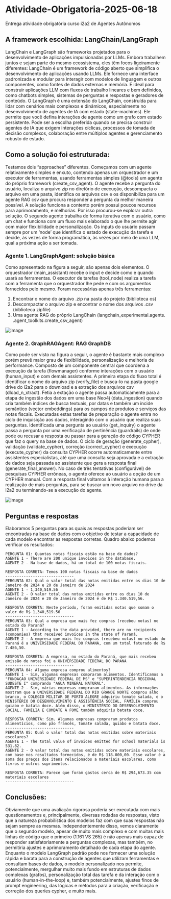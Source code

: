 # Atividade-Obrigatoria-2025-06-18
Entrega atividade obrigatória curso i2a2 de Agentes Autônomos

## A framework escolhida: LangChain/LangGraph
LangChain e LangGraph são frameworks projetados para o desenvolvimento de aplicações impulsionadas por LLMs. Embora trabalhem juntos e sejam parte do mesmo ecossistema, eles têm focos ligeiramente diferentes:
LangChain é um framework de código aberto que simplifica o desenvolvimento de aplicações usando LLMs. Ele fornece uma interface padronizada e modular para interagir com modelos de linguagem e outros componentes, como fontes de dados externas e memória. É ideal para construir aplicações LLM com fluxos de trabalho lineares e bem definidos, como chatbots simples, sistemas de perguntas e respostas e geradores de conteúdo.
O LangGraph é uma extensão do LangChain, construída para lidar com cenários mais complexos e dinâmicos, especialmente no desenvolvimento de agentes de IA com estado (state-machines). Ele permite que você defina interações de agente como um grafo com estado persistente. Pode ser a escolha preferida quando se precisa construir agentes de IA que exigem interações cíclicas, processos de tomada de decisão complexos, colaboração entre múltiplos agentes e gerenciamento robusto de estado. 

## Como a solução foi estruturada:
Testamos dois “approaches” diferentes. Começamos com um agente relativamente simples e enxuto, contendo apenas um orquestrador e um executor de ferramentas, usando ferramentas simples (@tools) um agente  do próprio framework (create_csv_agent). O agente recebe a pergunta do usuário, localiza o arquivo zip no diretório de execução, descompacta o arquivo em uma pasta, identifica os arquivos csv e os disponibiliza para um agente RAG csv que procura responder a pergunta da melhor maneira possível. A solução funciona a contento porém possui poucos recursos para aprimoramento, e melhorias. Por isso procurou-se explorar outra solução.
O segundo agente trabalha de forma iterativa com o usuário, como um chat e funciona com um fluxo mais elaborado o que lhe permite agir com maior flexibilidade e personalização. Os inputs do usuário passam sempre por um ‘node’ que identifica o estado de execução da tarefa e decide, às vezes de forma programática, às vezes por meio de uma LLM, qual a próxima ação a ser tomada.

### Agente 1. LangGraphAgent: solução básica
Como apresentado na figura a seguir, são apenas dois elementos. O orquestrador (main_assistant) recebe o input e decide como e quando usará as ferramentas. O executor de tarefas (tool_node) realiza a tarefa com a ferramenta que o orquestrador lhe pede e com os argumentos fornecidos pelo mesmo. 
Foram necessárias apenas três ferramentas:
1. Encontrar o nome do arquivo .zip na pasta do projeto (biblioteca os)
2. Descompactar o arquivo zip e encontrar o nome dos arquivos .csv (biblioteca zipfile)
3. Uma agente RAG do próprio LangChain (langchain_experimental.agents. .agent_toolkits.create_csv_agent)

![image](https://github.com/user-attachments/assets/0f5429f1-b844-4b37-8155-beeadecbf15a)

### Agente 2. GraphRAGAgent: RAG GraphDB
Como pode ser visto na figura a seguir, o agente é bastante mais complexo porém prevê maior grau de flexibilidade, personalização e melhoria de performance. Composto de um componente central que coordena a execução da tarefa (flowmanager) conforme interações com o usuário (human_input) e com demais assistentes. 
A primeira etapa do fluxo total é identificar o nome do arquivo zip (verify_file) e busca-lo na pasta google drive do i2a2 para o download e a extração dos arquivos csv (dload_n_xtract). Fetia a extação o agente passa automaticamente para a etapa de ingestão dos dados em uma base Neo4j (data_ingestion) quando cria também índices de busca textuais, por datas e também um incide semântico (vector embeddings) para os campos de produtos e serviços das notas fiscais.
Executadas estas tarefas de preparação o agente entra no ciclo de inquisição aos dados, interagindo com o usuário que realiza suas perguntas. Identificada uma pergunta ao usuário (get_inquiry) o agente passa a pergunta por uma verificação de pertinência (guardrails) de onde pode ou recusar a resposta ou passar para a geração do código CYPHER que faz o query na base de dados.
O ciclo de geração (generate_cypher), validação (validate_cypher), correção (correct_cypher) e execução (execute_cypher) da consulta CYPHER ocorre automaticamente entre assistentes especialistas, até que uma consulta seja aprovada e a extração de dados seja passada ao assistente que gera a resposta final (generate_final_answer).  No caso de três tentativas (configurável) de pesquisas CYPHER errôneas, o agente oferece ao usuário a opção de um CYPHER manual.
Com a resposta final voltamos à interação humana para a realização de mais perguntas, para se buscar um novo arquivo no drive da i2a2 ou terminando-se a execução do agente.

![image](https://github.com/user-attachments/assets/47e8da3b-0a3e-4032-bdfb-8472fb750f79)

## Perguntas e respostas
Elaboramos 5 perguntas para as quais as respostas poderiam ser encontradas na base de dados com o objetivo de testar a capacidade de cada modelo encontrar as respostas corretas. Quadro abaixo podemos verificar os resultados:

```
PERGUNTA 01: Quantas notas fiscais estão na base de dados?
AGENTE 1 - There are 200 unique invoices in the database.
AGENTE 2 - Na base de dados, há um total de 100 notas fiscais.

RESPOSTA CORRETA: Temos 100 notas fiscais na base de dados
------------------------------
PERGUNTA 02: Qual o valor total das notas emitidas entre os dias 10 de Janeiro de 2024 e 20 de Janeiro de 2024
AGENTE 1 - 1,340,519.56
AGENTE 2 - O valor total das notas emitidas entre os dias 10 de Janeiro de 2024 e 20 de Janeiro de 2024 é de R$ 1.340.519,56.

RESPOSTA CORRETA: Neste período, foram emitidas notas que somam o valor de R$ 1,340,519.56
------------------------------
PERGUNTA 03: Qual a empresa que mais fez compras (recebeu notas) no estado do Paraná?
AGENTE 1 - According to the data provided, there are no recipients (companies) that received invoices in the state of Paraná.
AGENTE 2 - A empresa que mais fez compras (recebeu notas) no estado do Paraná é a UNIVERSIDADE FEDERAL DO PARANÁ, com um total faturado de R$ 7.486,50.

RESPOSTA CORRETA: A empresa, no estado do Paraná, que mais recebeu emissão de notas foi a UNIVERSIDADE FEDERAL DO PARANÀ
------------------------------
PERGUNTA 04: Alguma empresa comprou alimentos?
AGENTE 1 - Sim, algumas empresas compraram alimentos. Identificamos a "FUNDACAO UNIVERSIDADE FEDERAL DE MS" e "SUPERINTENDENCIA REGIONAL SUDESTE I" comprando "AGUA MINERAL NATURAL".
AGENTE 2 - Sim, várias empresas compraram alimentos. As informações mostram que a UNIVERSIDADE FEDERAL DO RIO GRANDE NORTE comprou alho branco, o COLEGIO MILITAR DE PORTO ALEGRE adquiriu tomate salada, e o MINISTÉRIO DO DESENVOLVIMENTO E ASSISTÊNCIA SOCIAL, FAMÍLIA comprou quiabo e batata doce. Além disso, o MINISTÉRIO DO DESENVOLVIMENTO SOCIAL, FAMÍLIA E COMBATE À FOME também adquiriu batata doce.

RESPOSTA CORRETA: Sim. Algumas empresas compraram produtos alimentícios, como pão francês, tomate salada, quiabo e batata doce.
------------------------------
PERGUNTA 05: Qual o valor total das notas emitidas sobre materiais escolares?
AGENTE 1 - The total value of invoices emitted for school materials is 531.82.
AGENTE 2 - O valor total das notas emitidas sobre materiais escolares, com base nos resultados fornecidos, é de R$ 118.000,00. Esse valor é a soma dos preços dos itens relacionados a materiais escolares, como livros e outros suprimentos.

RESPOSTA CORRETA: Parece que foram gastos cerca de R$ 294,673.35 com materiais escolares
------------------------------
```

## Conclusões:
 Obviamente que uma avaliação rigorosa poderia ser executada com mais questionamentos e, principalmente, diversas rodadas de respostas, visto que a natureza probabilística dos modelos faz com que suas respostas não sejam sempre as mesmas. Independentemente disso, vemos claramente que o segundo modelo, apesar de muito mais complexo e com muitas mais linhas de código que o primeiro (1.161 VS 265) é não apenas mais capaz de responder satisfatoriamente a perguntas complexas, mas também, no permitiria ajustes e aprimoramento detalhado de cada etapa do agente. 
Enquanto o modelo LangGraph padrão pode nos fornecer uma solução rápida e barata para a construção de agentes que utilizam ferramentas e consultam bases de dados, o modelo personalizado nos permite, potencialmente, mergulhar muito mais fundo em estruturas de dados complexas (grafos), personalização total das tarefa e da interação com o usuário (human-in-the-loop) e, também potencialmente, ajustes finos de prompt engineering, das lógicas e métodos para a criação, verificação e correção dos queries cypher, e muito mais.






